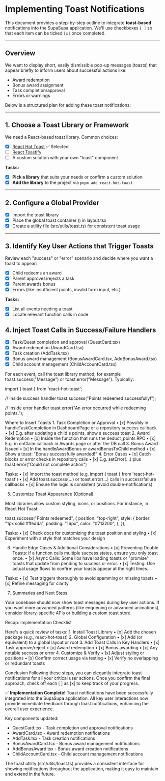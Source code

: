 # Implementing Toast Notifications

This document provides a step-by-step outline to integrate **toast-based** notifications into the SupaSupa application. We'll use checkboxes `[ ]` so that each item can be ticked `[x]` once completed.

---

## Overview

We want to display short, easily dismissible pop-up messages (toasts) that appear briefly to inform users about successful actions like:
- Award redemption
- Bonus award assignment
- Task completion/approval
- Errors or warnings

Below is a structured plan for adding these toast notifications:

---

## 1. Choose a Toast Library or Framework

We need a React-based toast library. Common choices:
- [x] [React Hot Toast](https://react-hot-toast.com/) ✅ Selected
- [ ] [React Toastify](https://fkhadra.github.io/react-toastify/)
- [ ] A custom solution with your own "toast" component

**Tasks:**
- [x] **Pick a library** that suits your needs or confirm a custom solution
- [x] **Add the library** to the project via `pnpm add react-hot-toast`

---

## 2. Configure a Global Provider

- [x] Import the toast library
- [x] Place the global toast container (<Toaster />) in layout.tsx
- [x] Create a utility file (src/utils/toast.ts) for consistent toast usage

---

## 3. Identify Key User Actions that Trigger Toasts

Review each "success" or "error" scenario and decide where you want a toast to appear:
- [x] Child redeems an award
- [x] Parent approves/rejects a task
- [x] Parent awards bonus
- [x] Errors (like insufficient points, invalid form input, etc.)

**Tasks:**
- [x] List all events needing a toast
- [x] Locate relevant function calls in code

## 4. Inject Toast Calls in Success/Failure Handlers

- [x] Task/Quest completion and approval (QuestCard.tsx)
- [x] Award redemption (AwardCard.tsx)
- [x] Task creation (AddTask.tsx)
- [x] Bonus award management (BonusAwardCard.tsx, AddBonusAward.tsx)
- [x] Child account management (ChildAccountCard.tsx)

For each event, call the toast library method, for example toast.success("Message") or toast.error("Message"). Typically:

import { toast } from 'react-hot-toast';

// Inside success handler
toast.success("Points redeemed successfully!");

// Inside error handler
toast.error("An error occurred while redeeming points.");

Where to Insert Toasts
	1.	Task Completion or Approval
	•	[x] Possibly in handleTaskCompletion in DashboardPage or a repository success callback
	•	[x] E.g. after updating a child's points, show a success toast
	2.	Award Redemption
	•	[x] Inside the function that runs the deduct_points RPC
	•	[x] E.g. in onClaim callback in Awards page or after the DB call
	3.	Bonus Award Issued
	•	[x] In the handleAwardBonus or awardBonusToChild method
	•	[x] Show a toast: "Bonus successfully awarded!"
	4.	Error Cases
	•	[x] Catch blocks or error checks in repository calls
	•	[x] E.g. setError(...) plus toast.error("Could not complete action")

Tasks:
	•	[x] Import the toast method (e.g. import { toast } from 'react-hot-toast')
	•	[x] Add toast.success(...) or toast.error(...) calls in success/failure callbacks
	•	[x] Ensure the logic is consistent (avoid double-notifications)

5. Customize Toast Appearance (Optional)

Most libraries allow custom styling, icons, or positions. For instance, in React Hot Toast:

toast.success("Points redeemed", {
	position: "top-right",
	style: {
	border: "1px solid #ffed4a",
	padding: "16px",
	color: "#713200",
	},
});

Tasks:
	•	[x] Check docs for customizing the toast position and styling
	•	[x] Experiment with a style that matches your design

6. Handle Edge Cases & Additional Considerations
	•	[x] Preventing Double Toasts: If a function calls multiple success states, ensure you only toast once.
	•	[x] Async Calls: Some libs have loading toasts or "promise" toasts that update from pending to success or error.
	•	[x] Testing: Use actual usage flows to confirm your toasts appear at the right times.

Tasks:
	•	[x] Test triggers thoroughly to avoid spamming or missing toasts
	•	[x] Refine messaging for clarity

7. Summaries and Next Steps

Your codebase should now show toast messages during key user actions. If you want more advanced patterns (like enqueuing or advanced animations), consider library-specific APIs or building a custom toast store.

Recap: Implementation Checklist

Here's a quick review of tasks:
	1.	Install Toast Library
	•	[x] Add the chosen package (e.g., react-hot-toast)
	2.	Global Configuration
	•	[x] Add <Toaster /> (or equivalent) to a global layout or root
	3.	Add Toast Calls in Key Handlers
	•	[x] Task approve/reject
	•	[x] Award redemption
	•	[x] Bonus awarding
	•	[x] Any notable success or error
	4.	Customize & Verify
	•	[x] Adjust styling or positions
	•	[x] Confirm correct usage via testing
	•	[x] Verify no overlapping or redundant toasts

Conclusion
Following these steps, you can elegantly integrate toast notifications for all your critical user actions. Once you confirm the final approach, check off each [ ] as [x] to keep track of your progress.

✅ **Implementation Complete!** Toast notifications have been successfully integrated into the SupaSupa application. All key user interactions now provide immediate feedback through toast notifications, enhancing the overall user experience.

Key components updated:
- QuestCard.tsx - Task completion and approval notifications
- AwardCard.tsx - Award redemption notifications
- AddTask.tsx - Task creation notifications
- BonusAwardCard.tsx - Bonus award management notifications
- AddBonusAward.tsx - Bonus award creation notifications
- ChildAccountCard.tsx - Child account management notifications

The toast utility (src/utils/toast.ts) provides a consistent interface for showing notifications throughout the application, making it easy to maintain and extend in the future.